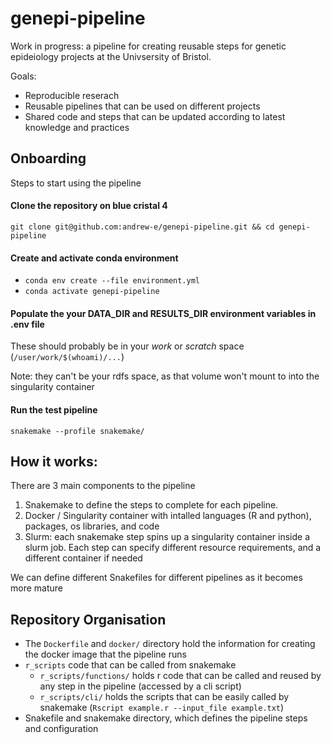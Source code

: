 # genepi-pipeline

Work in progress: a pipeline for creating reusable steps for genetic epideiology projects at the Univsersity of Bristol.

Goals:
* Reproducible reserach
* Reusable pipelines that can be used on different projects
* Shared code and steps that can be updated according to latest knowledge and practices

## Onboarding

Steps to start using the pipeline
#### Clone the repository on blue cristal 4
`git clone git@github.com:andrew-e/genepi-pipeline.git && cd genepi-pipeline`

#### Create and activate conda environment
* `conda env create --file environment.yml`
* `conda activate genepi-pipeline`

#### Populate the your DATA_DIR and RESULTS_DIR environment variables in .env file
These should probably be in your *work* or *scratch* space (`/user/work/$(whoami)/...`)

Note: they can't be your rdfs space, as that volume won't mount to into the singularity container

#### Run the test pipeline
`snakemake --profile snakemake/`

## How it works:

There are 3 main components to the pipeline
1. Snakemake to define the steps to complete for each pipeline.
2. Docker / Singularity container with intalled languages (R and python), packages, os libraries, and code
3. Slurm: each snakemake step spins up a singularity container inside a slurm job.  Each step can specify different resource requirements, and a different container if needed

We can define different Snakefiles for different pipelines as it becomes more mature

## Repository Organisation

* The `Dockerfile` and `docker/` directory hold the information for creating the docker image that the pipeline runs
* `r_scripts` code that can be called from snakemake
    * `r_scripts/functions/` holds r code that can be called and reused by any step in the pipeline (accessed by a cli script)
    * `r_scripts/cli/` holds the scripts that can be easily called by snakemake (`Rscript example.r --input_file example.txt`)
* Snakefile and snakemake directory, which defines the pipeline steps and configuration

